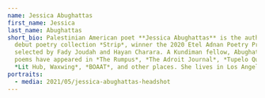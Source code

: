 ```yaml
---
name: Jessica Abughattas
first_name: Jessica
last_name: Abughattas
short_bio: Palestinian American poet **Jessica Abughattas** is the author of the
  debut poetry collection *Strip*, winner the 2020 Etel Adnan Poetry Prize
  selected by Fady Joudah and Hayan Charara. A Kundiman fellow, Abughattas’
  poems have appeared in *The Rumpus*, *The Adroit Journal*, *Tupelo Quarterly*,
  *Lit Hub, Waxwing*, *BOAAT*, and other places. She lives in Los Angeles.
portraits:
  - media: 2021/05/jessica-abughattas-headshot
---
```

